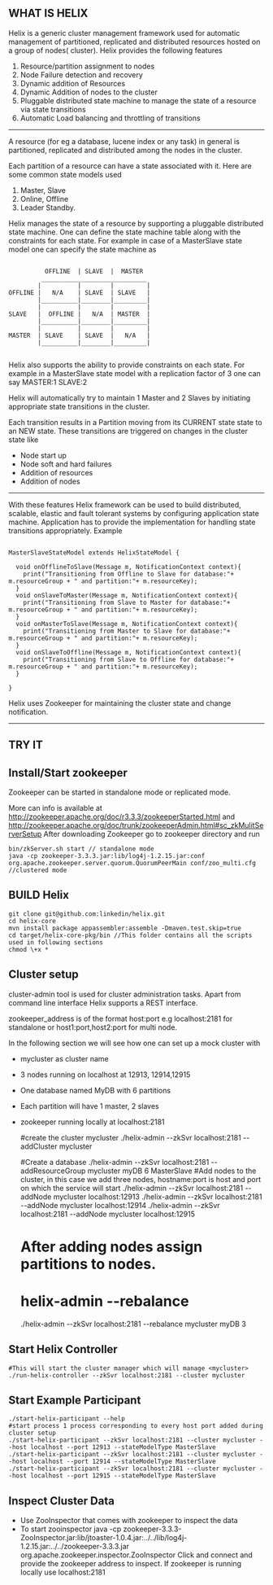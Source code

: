 WHAT IS HELIX
--------------
Helix is a generic cluster management framework used for automatic management of partitioned, replicated and distributed resources hosted on a group of nodes( cluster). Helix provides the following features 

1. Resource/partition assignment to nodes
2. Node Failure detection and recovery
3. Dynamic addition of Resources 
4. Dynamic Addition of nodes to the cluster
5. Pluggable distributed state machine to manage the state of a resource via state transitions
6. Automatic Load balancing and throttling of transitions 

-----

A resource (for eg a database, lucene index or any task) in general is partitioned, replicated and distributed among the nodes in the cluster. 

Each partition of a resource can have a state associated with it. Here are some common state models used
1. Master, Slave
2. Online, Offline
3. Leader Standby.

Helix manages the state of a resource by supporting a pluggable distributed state machine. One can define the state machine table along with the constraints for each state. For example in case of a MasterSlave state model one can specify the state machine as

<pre><code>
          OFFLINE  | SLAVE  |  MASTER  
         _____________________________
        |          |        |         |
OFFLINE |   N/A    | SLAVE  | SLAVE   |
        |__________|________|_________|
        |          |        |         |
SLAVE   |  OFFLINE |   N/A  | MASTER  |
        |__________|________|_________|
        |          |        |         |
MASTER  | SLAVE    | SLAVE  |   N/A   |
        |__________|________|_________|

</code></pre>

Helix also supports the ability to provide constraints on each state. For example in a MasterSlave state model with a replication factor of 3 one can say MASTER:1 SLAVE:2

Helix will automatically try to maintain 1 Master and 2 Slaves by initiating appropriate state transitions in the cluster. 

Each transition results in a Partition moving from its CURRENT state state to an NEW state. These transitions are triggered on changes in the cluster state like 

* Node start up
* Node soft and hard failures 
* Addition of resources
* Addition of nodes

---------


With these features Helix framework can be used to build distributed, scalable, elastic and fault tolerant systems by configuring application state machine. Application has to provide the implementation for handling state transitions appropriately. Example 
<pre><code>
MasterSlaveStateModel extends HelixStateModel {

  void onOfflineToSlave(Message m, NotificationContext context){
    print("Transitioning from Offline to Slave for database:"+ m.resourceGroup + " and partition:"+ m.resourceKey);
  }
  void onSlaveToMaster(Message m, NotificationContext context){
    print("Transitioning from Slave to Master for database:"+ m.resourceGroup + " and partition:"+ m.resourceKey);
  }
  void onMasterToSlave(Message m, NotificationContext context){
    print("Transitioning from Master to Slave for database:"+ m.resourceGroup + " and partition:"+ m.resourceKey);
  }
  void onSlaveToOffline(Message m, NotificationContext context){
    print("Transitioning from Slave to Offline for database:"+ m.resourceGroup + " and partition:"+ m.resourceKey);
  }

}
</code></pre>

Helix uses Zookeeper for maintaining the cluster state and change notification.

----------------

TRY IT
-----------

Install/Start zookeeper
-----------------------


Zookeeper can be started in standalone mode or replicated mode.

More can info is available at http://zookeeper.apache.org/doc/r3.3.3/zookeeperStarted.html
and  http://zookeeper.apache.org/doc/trunk/zookeeperAdmin.html#sc_zkMulitServerSetup
After downloading Zookeeper go to zookeeper directory and run  
    
    bin/zkServer.sh start // standalone mode
    java -cp zookeeper-3.3.3.jar:lib/log4j-1.2.15.jar:conf org.apache.zookeeper.server.quorum.QuorumPeerMain conf/zoo_multi.cfg //clustered mode

BUILD Helix
-----------

    git clone git@github.com:linkedin/helix.git
    cd helix-core
    mvn install package appassembler:assemble -Dmaven.test.skip=true 
    cd target/helix-core-pkg/bin //This folder contains all the scripts used in following sections
    chmod \+x *

Cluster setup
-------------
cluster-admin tool is used for cluster administration tasks. Apart from command line interface Helix supports a REST interface.

zookeeper_address is of the format host:port e.g localhost:2181 for standalone or host1:port,host2:port for multi node.

In the following section we will see how one can set up a mock cluster with 
* mycluster as cluster name
* 3 nodes running on localhost at 12913, 12914,12915 
* One database named MyDB with 6 partitions
* Each partition will have 1 master, 2 slaves
* zookeeper running locally at localhost:2181

    #create the cluster mycluster
    ./helix-admin --zkSvr localhost:2181 --addCluster mycluster 

    #Create a database
    ./helix-admin --zkSvr localhost:2181  --addResourceGroup mycluster myDB 6 MasterSlave
    #Add nodes to the cluster, in this case we add three nodes, hostname:port is host and port on which the service will start
    ./helix-admin --zkSvr localhost:2181  --addNode mycluster localhost:12913
    ./helix-admin --zkSvr localhost:2181  --addNode mycluster localhost:12914
    ./helix-admin --zkSvr localhost:2181  --addNode mycluster localhost:12915

    # After adding nodes assign partitions to nodes.
    # helix-admin --rebalance <clustername> <resourceName> <replication factor>
    ./helix-admin --zkSvr localhost:2181 --rebalance mycluster myDB 3

Start Helix Controller
---------------------


    #This will start the cluster manager which will manage <mycluster>
    ./run-helix-controller --zkSvr localhost:2181 --cluster mycluster



Start Example Participant
-------------------------

   
    ./start-helix-participant --help
    #start process 1 process corresponding to every host port added during cluster setup
    ./start-helix-participant --zkSvr localhost:2181 --cluster mycluster --host localhost --port 12913 --stateModelType MasterSlave
    ./start-helix-participant --zkSvr localhost:2181 --cluster mycluster --host localhost --port 12914 --stateModelType MasterSlave
    ./start-helix-participant --zkSvr localhost:2181 --cluster mycluster --host localhost --port 12915 --stateModelType MasterSlave


Inspect Cluster Data
--------------------

* Use ZooInspector that comes with zookeeper to inspect the data
* To start zooinspector
   java -cp zookeeper-3.3.3-ZooInspector.jar:lib/jtoaster-1.0.4.jar:../../lib/log4j-1.2.15.jar:../../zookeeper-3.3.3.jar org.apache.zookeeper.inspector.ZooInspector
   Click and connect and provide the zookeeper address to inspect. If zookeeper is running locally use localhost:2181








